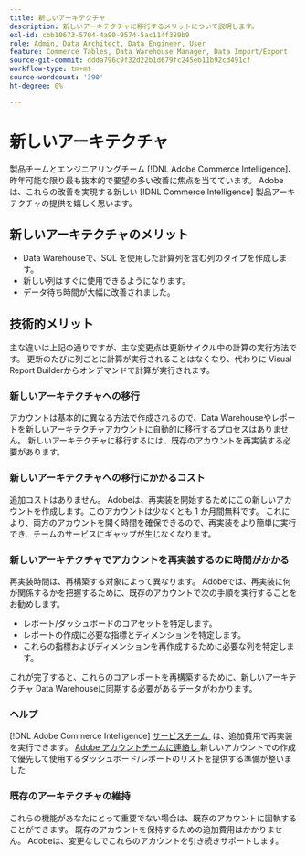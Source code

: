 ```yaml
---
title: 新しいアーキテクチャ
description: 新しいアーキテクチャに移行するメリットについて説明します。
exl-id: cbb10673-5704-4a90-9574-5ac114f389b9
role: Admin, Data Architect, Data Engineer, User
feature: Commerce Tables, Data Warehouse Manager, Data Import/Export
source-git-commit: ddda796c9f32d22b1d679fc245eb11b92cd491cf
workflow-type: tm+mt
source-wordcount: '390'
ht-degree: 0%

---
```


# 新しいアーキテクチャ

製品チームとエンジニアリングチーム [!DNL Adobe Commerce Intelligence]、昨年可能な限り最も抜本的で要望の多い改善に焦点を当てています。 Adobeは、これらの改善を実現する新しい [!DNL Commerce Intelligence] 製品アーキテクチャの提供を嬉しく思います。

## 新しいアーキテクチャのメリット

* Data Warehouseで、SQL を使用した計算列を含む列のタイプを作成します。
* 新しい列はすぐに使用できるようになります。
* データ待ち時間が大幅に改善されました。

## 技術的メリット

主な違いは上記の通りですが、主な変更点は更新サイクル中の計算の実行方法です。 更新のたびに列ごとに計算が実行されることはなくなり、代わりに Visual Report Builderからオンデマンドで計算が実行されます。

### 新しいアーキテクチャへの移行

アカウントは基本的に異なる方法で作成されるので、Data Warehouseやレポートを新しいアーキテクチャアカウントに自動的に移行するプロセスはありません。 新しいアーキテクチャに移行するには、既存のアカウントを再実装する必要があります。

### 新しいアーキテクチャへの移行にかかるコスト

追加コストはありません。 Adobeは、再実装を開始するためにこの新しいアカウントを作成します。このアカウントは少なくとも 1 か月間無料です。 これにより、両方のアカウントを開く時間を確保できるので、再実装をより簡単に実行でき、チームのサービスにギャップが生じなくなります。

### 新しいアーキテクチャでアカウントを再実装するのに時間がかかる

再実装時間は、再構築する対象によって異なります。 Adobeでは、再実装に何が関係するかを把握するために、既存のアカウントで次の手順を実行することをお勧めします。

* レポート/ダッシュボードのコアセットを特定します。
* レポートの作成に必要な指標とディメンションを特定します。
* これらの指標およびディメンションを再作成するために必要な列を特定します。

これが完了すると、これらのコアレポートを再構築するために、新しいアーキテクチャ Data Warehouseに同期する必要があるデータがわかります。

### ヘルプ

[!DNL Adobe Commerce Intelligence] [&#x200B; サービスチーム &#x200B;](https://experienceleague.adobe.com/docs/commerce-knowledge-base/kb/troubleshooting/miscellaneous/mbi-service-policies.html?lang=ja) は、追加費用で再実装を実行できます。 [Adobe アカウントチームに連絡し &#x200B;](../../guide-overview.md#Submitting-a-Support-Ticket) 新しいアカウントでの作成で優先して使用するダッシュボード/レポートのリストを提供する準備が整いました

### 既存のアーキテクチャの維持

これらの機能があなたにとって重要でない場合は、既存のアカウントに固執することができます。 既存のアカウントを保持するための追加費用はかかりません。 Adobeは、変更なしでこれらのアカウントを引き続きサポートします。
